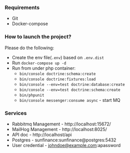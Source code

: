 ### Requirements
- Git
- Docker-compose

### How to launch the project?

Please do the following:
- Create the env file(`.env`) based on `.env.dist`
- Run `docker-compose up -d`
- Run from under php container:
  - `bin/console doctrine:schema:create`
  - `bin/console doctrine:fixtures:load`
  - `bin/console --env=test doctrine:database:create`
  - `bin/console --env=test doctrine:schema:create`
  - `bin/phpunit`
  - `bin/console messenger:consume async` - start MQ

### Services

- Rabbitmq Management - http://localhost:15672/
- MailHog Management - http://localhost:8025/
- API doc - http://localhost/api
- Postgres - sunfinance:sunfinance@postgres:5432
- User credential - johndoe@example.com:apassword



